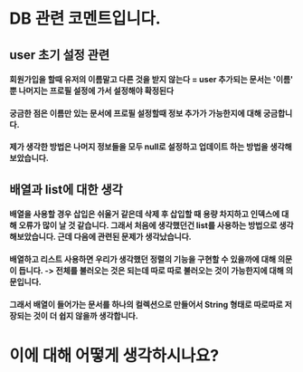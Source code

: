 # DB 관련 코멘트입니다.

##  user 초기 설정 관련

#### 회원가입을 할때 유저의 이름말고 다른 것을 받지 않는다 = user 추가되는 문서는 '이름' 뿐 나머지는 프로필 설정에 가서 설정해야 확정된다
#### 궁금한 점은 이름만 있는 문서에 프로필 설정할때 정보 추가가 가능한지에 대해 궁금합니다. 
#### 제가 생각한 방법은 나머지 정보들을 모두 null로 설정하고 업데이트 하는 방법을 생각해보았습니다.

## 배열과 list에 대한 생각

#### 배열을 사용할 경우 삽입은 쉬울거 같은데 삭제 후 삽입할 때 용량 차지하고 인덱스에 대해 오류가 많이 날 것 같습니다. 그래서 처음에 생각했던건 list를 사용하는 방법으로 생각해보았습니다. 근데 다음에 관련된 문제가 생각났습니다.

#### 배열하고 리스트 사용하면 우리가 생각했던 정렬의 기능을 구현할 수 있을까에 대해 의문이 듭니다. -> 전체를 불러오는 것은 되는데 따로 따로 불러오는 것이 가능한지에 대해 의문입니다.

#### 그래서 배열이 들어가는 문서를 하나의 컬렉션으로 만들어서 String 형태로 따로따로 저장되는 것이 더 쉽지 않을까 생각합니다.

# 이에 대해 어떻게 생각하시나요?
